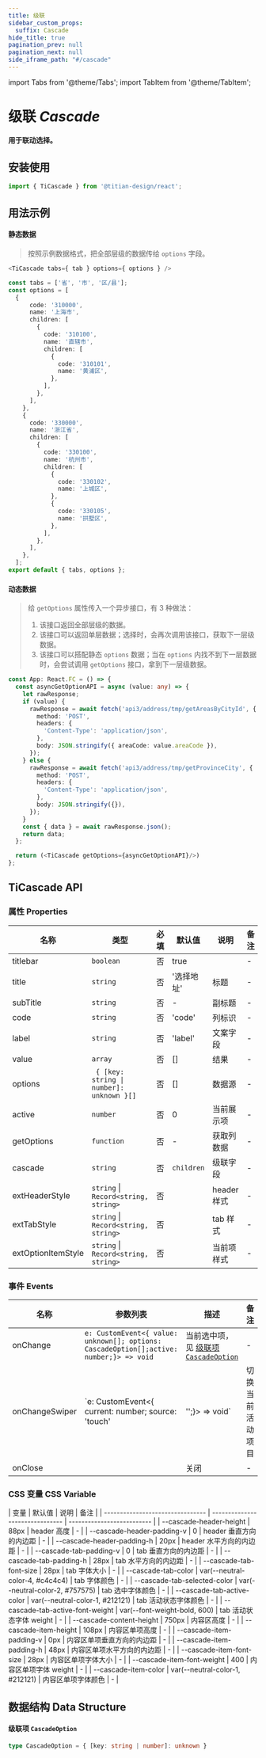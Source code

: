 ```yaml
---
title: 级联
sidebar_custom_props:
  suffix: Cascade
hide_title: true
pagination_prev: null
pagination_next: null
side_iframe_path: "#/cascade"
---
```


import Tabs from '@theme/Tabs';
import TabItem from '@theme/TabItem';


# 级联 _Cascade_

**用于联动选择。**

## 安装使用

```typescript showLineNumbers
import { TiCascade } from '@titian-design/react';
```


## 用法示例

#### 静态数据
> 按照示例数据格式，把全部层级的数据传给 `options` 字段。

<Tabs>
  <TabItem value="tsx" label="index.tsx" >

```typescript tsx showLineNumbers
<TiCascade tabs={ tab } options={ options } />
```

  </TabItem>
  <TabItem value="json" label="mockData.js">

```typescript js showLineNumbers
const tabs = ['省', '市', '区/县'];
const options = [
  {
      code: '310000',
      name: '上海市',
      children: [
        {
          code: '310100',
          name: '直辖市',
          children: [
            {
              code: '310101',
              name: '黄浦区',
            },
          ],
        },
      ],
    },
    {
      code: '330000',
      name: '浙江省',
      children: [
        {
          code: '330100',
          name: '杭州市',
          children: [
            {
              code: '330102',
              name: '上城区',
            },
            {
              code: '330105',
              name: '拱墅区',
            },
          ],
        },
      ],
    },
  ];
export default { tabs, options };
```

  </TabItem>
</Tabs>



#### 动态数据
> 给 `getOptions` 属性传入一个异步接口，有 3 种做法：
> 1. 该接口返回全部层级的数据。
> 2. 该接口可以返回单层数据；选择时，会再次调用该接口，获取下一层级数据。
> 3. 该接口可以搭配静态 `options` 数据；当在 `options` 内找不到下一层数据时，会尝试调用 `getOptions` 接口，拿到下一层级数据。

```typescript tsx showLineNumbers
const App: React.FC = () => {
  const asyncGetOptionAPI = async (value: any) => {
    let rawResponse;
    if (value) {
      rawResponse = await fetch('api3/address/tmp/getAreasByCityId', {
        method: 'POST',
        headers: {
          'Content-Type': 'application/json',
        },
        body: JSON.stringify({ areaCode: value.areaCode }),
      });
    } else {
      rawResponse = await fetch('api3/address/tmp/getProvinceCity', {
        method: 'POST',
        headers: {
          'Content-Type': 'application/json',
        },
        body: JSON.stringify({}),
      });
    }
    const { data } = await rawResponse.json();
    return data;
  };

  return (<TiCascade getOptions={asyncGetOptionAPI}/>)
};
```

## TiCascade API

### 属性 **Properties**
| 名称               | 类型                                 | 必填 | 默认值     | 说明        | 备注 |
| ------------------ | ------------------------------------ | ---- | ---------- | ----------- | ---- |
| titlebar           | `boolean`                            | 否   | true       |             | -    |
| title              | `string`                             | 否   | '选择地址' | 标题        | -    |
| subTitle           | `string`                             | 否   | -          | 副标题      | -    |
| code               | `string`                             | 否   | 'code'     | 列标识      | -    |
| label              | `string`                             | 否   | 'label'    | 文案字段    | -    |
| value              | `array`                              | 否   | []         | 结果        | -    |
| options            | <code> { [key: string \| number]: unknown }[]  </code>                            | 否   | []       | 数据源      | -    |
| active             | `number`                             | 否   | 0          | 当前展示项  | -    |
| getOptions         | `function`                           | 否   | -          | 获取列数据  | -    |
| cascade            | `string`                             | 否   | `children` | 级联字段    | -    |
| extHeaderStyle     | `string` \| `Record<string, string>` | 否   |            | header 样式 | -    |
| extTabStyle        | `string` \| `Record<string, string>` | 否   |            | tab 样式    | -    |
| extOptionItemStyle | `string` \| `Record<string, string>` | 否   |            | 当前项样式  | -    |


### 事件 **Events**

| 名称         | 参数列表             | 描述             | 备注 |
| ------------ | -------------------- | ---------------- | ---- |
| onChange       | `e: CustomEvent<{ value: unknown[]; options: CascadeOption[];active: number;}> => void` | 当前选中项，见 [级联项 `CascadeOption`](#级联项-cascadeoption)      | -    |
| onChangeSwiper | `e: CustomEvent<{  current: number; source: 'touch' | '';}> => void`       | 切换当前活动项目 | -    |
| onClose        |                      | 关闭             | -    |

### CSS 变量 **CSS Variable**

| 变量                             | 默认值                          | 说明                       | 备注 |
| -------------------------------- | ------------------------------- | -------------------------- |
| --cascade-header-height          | 88px                            | header 高度                | -    |
| --cascade-header-padding-v       | 0                               | header 垂直方向的内边距    | -    |
| --cascade-header-padding-h       | 20px                            | header 水平方向的内边距    | -    |
| --cascade-tab-padding-v          | 0                               | tab 垂直方向的内边距       | -    |
| --cascade-tab-padding-h          | 28px                            | tab 水平方向的内边距       | -    |
| --cascade-tab-font-size          | 28px                            | tab 字体大小               | -    |
| --cascade-tab-color              | var(--neutral-color-4, #c4c4c4) | tab 字体颜色               | -    |
| --cascade-tab-selected-color     | var(--neutral-color-2, #757575) | tab 选中字体颜色           | -    |
| --cascade-tab-active-color       | var(--neutral-color-1, #212121) | tab 活动状态字体颜色       | -    |
| --cascade-tab-active-font-weight | var(--font-weight-bold, 600)    | tab 活动状态字体 weight    | -    |
| --cascade-content-height         | 750px                           | 内容区高度                 | -    |
| --cascade-item-height            | 108px                           | 内容区单项高度             | -    |
| --cascade-item-padding-v         | 0px                             | 内容区单项垂直方向的内边距 | -    |
| --cascade-item-padding-h         | 48px                            | 内容区单项水平方向的内边距 | -    |
| --cascade-item-font-size         | 28px                            | 内容区单项字体大小         | -    |
| --cascade-item-font-weight       | 400                             | 内容区单项字体 weight      | -    |
| --cascade-item-color             | var(--neutral-color-1, #212121) | 内容区单项字体颜色         | -    |


## 数据结构 **Data Structure**

#### 级联项 `CascadeOption`
```ts
type CascadeOption = { [key: string | number]: unknown }
```